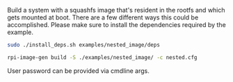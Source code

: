 Build a system with a squashfs image that's resident in the rootfs and which gets mounted at boot.
There are a few different ways this could be accomplished.
Please make sure to install the dependencies required by the example.

```bash
sudo ./install_deps.sh examples/nested_image/deps

rpi-image-gen build -S ./examples/nested_image/ -c nested.cfg
```
User password can be provided via cmdline args.
